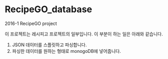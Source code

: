 # RecipeGO_database
2016-1 RecipeGO project

이 프로젝트는 레시피고 프로젝트의 일부입니다.
이 부분이 하는 일은 아래와 같습니다.

1. JSON 데이터를 스플릿하고 파싱합니다.
2. 파싱한 데이터를 원하는 형태로 monogoDB에 넣어줍니다.
